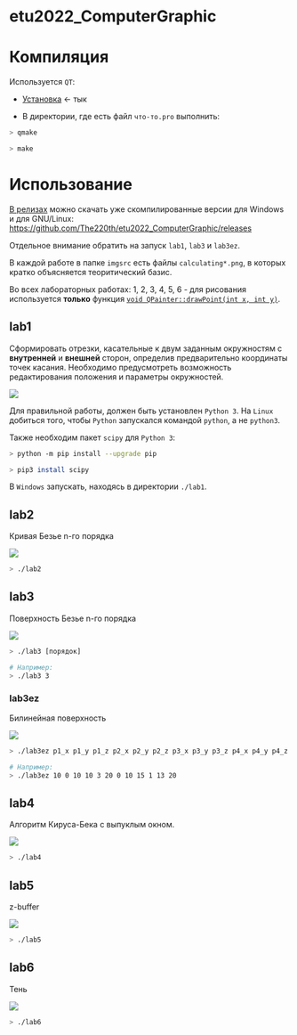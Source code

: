 # etu2022_ComputerGraphic

# Компиляция

Используется `QT`:

- [Установка](https://github.com/The220th/SharedLib/blob/main/cpp/QT/INSTALL.md) <- тык

- В директории, где есть файл `что-то.pro` выполнить:

``` bash
> qmake

> make
```

# Использование

[В релизах](https://github.com/The220th/etu2022_ComputerGraphic/releases) можно скачать уже скомпилированные версии для Windows и для GNU/Linux: https://github.com/The220th/etu2022_ComputerGraphic/releases

Отдельное внимание обратить на запуск `lab1`, `lab3` и `lab3ez`.

В каждой работе в папке `imgsrc` есть файлы `calculating*.png`, в которых кратко объясняется теоритический базис. 

Во всех лабораторных работах: 1, 2, 3, 4, 5, 6 - для рисования используется **только** функция [`void QPainter::drawPoint(int x, int y)`](https://doc.qt.io/qt-5/qpainter.html#drawPoint-2).

## lab1

Сформировать отрезки, касательные к двум заданным окружностям с **внутренней** и **внешней** сторон, определив предварительно координаты точек касания. Необходимо предусмотреть возможность редактирования положения и параметры окружностей.

![](./imgsrc/prev_lab1.png)

Для правильной работы, должен быть установлен `Python 3`. На `Linux` добиться того, чтобы `Python` запускался командой `python`, а не `python3`.

Также необходим пакет `scipy` для `Python 3`:

``` bash
> python -m pip install --upgrade pip

> pip3 install scipy
```

В `Windows` запускать, находясь в директории `./lab1`.

## lab2

Кривая Безье n-го порядка

![](./imgsrc/prev_lab2.png)

``` bash
> ./lab2
```

## lab3

Поверхность Безье n-го порядка

![](./imgsrc/prev_lab3.png)

``` bash
> ./lab3 [порядок]

# Например:
> ./lab3 3
```

### lab3ez

Билинейная поверхность

![](./imgsrc/prev_lab3ez.png)

``` bash
> ./lab3ez p1_x p1_y p1_z p2_x p2_y p2_z p3_x p3_y p3_z p4_x p4_y p4_z

# Например:
> ./lab3ez 10 0 10 10 3 20 0 10 15 1 13 20
```

## lab4

Алгоритм Кируса-Бека с выпуклым окном.

![](./imgsrc/prev_lab4.png)

``` bash
> ./lab4
```

## lab5

z-buffer

![](./imgsrc/prev_lab5.png)

``` bash
> ./lab5
```

## lab6

Тень

![](./imgsrc/prev_lab6.png)

``` bash
> ./lab6
```